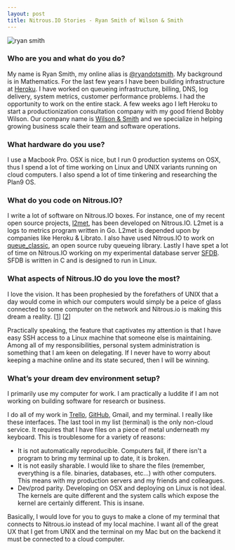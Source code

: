 ```yaml
---
layout: post
title: Nitrous.IO Stories - Ryan Smith of Wilson & Smith
---
```


<img src="http://f.cl.ly/items/3g20242x1m2D0B352z42/portrait.jpg" alt="ryan smith" />

### Who are you and what do you do?

My name is Ryan Smith, my online alias is [@ryandotsmith](https://twitter.com/ryandotsmith). My background is in Mathematics. For the last few years I have been building infrastructure at [Heroku](http://heroku.com). I have worked on queueing infrastructure, billing, DNS, log delivery, system metrics, customer performance problems. I had the opportunity to work on the entire stack. A few weeks ago I left Heroku to start a productionization consultation company with my good friend Bobby Wilson. Our company name is [Wilson & Smith](http://wilsonandsmith.com) and we specialize in helping growing business scale their team and software operations.

### What hardware do you use?

I use a Macbook Pro. OSX is nice, but I run 0 production systems on OSX, thus I spend a lot of time working on Linux and UNIX variants running on cloud computers. I also spend a lot of time tinkering and researching the Plan9 OS.

### What do you code on Nitrous.IO?

I write a lot of software on Nitrous.IO boxes. For instance, one of my recent open source projects, [l2met](http://github.com/ryandotsmith/l2met), has been developed on Nitrous.IO. L2met is a logs to metrics program written in Go. L2met is depended upon by companies like Heroku & Librato. I also have used Nitrous.IO to work on [queue_classic](http://github.com/ryandotsmith/queue_classic), an open source ruby queueing library. Lastly I have spet a lot of time on Nitrous.IO working on my experimental database server [SFDB](https://github.com/ryandotsmith/sfdb). SFDB is written in C and is designed to run in Linux.

### What aspects of Nitrous.IO do you love the most?

I love the vision. It has been prophesied by the forefathers of UNIX that a day would come in which our computers would simply be a peice of glass connected to some computer on the network and Nitrous.io is making this dream a reality. \[[1](http://www.youtube.com/watch?v=dsMKJKTOte0&feature=youtu.be&t=58m12s)\] \[[2](http://rob.pike.usesthis.com/)\]

Practically speaking, the feature that captivates my attention is that I have easy SSH access to a Linux machine that someone else is maintaining. Among all of my responsibilities, personal system administration is something that I am keen on delegating. If I never have to worry about keeping a machine online and its state secured, then I will be winning.

### What’s your dream dev environment setup?

I primarily use my computer for work. I am practically a luddite if I am not working on building software for research or business.

I do all of my work in [Trello](http://trello.com), [GitHub](http://github.com), Gmail, and my terminal. I really like these interfaces. The last tool in my list (terminal) is the only non-cloud service. It requires that I have files on a piece of metal underneath my keyboard. This is troublesome for a variety of reasons:

* It is not automatically reproducible. Computers fail, if there isn't a program to bring my terminal up to date, it is broken.
* It is not easily sharable. I would like to share the files (remember, everything is a file. binaries, databases, etc...) with other computers. This means with my production servers and my friends and colleagues.
* Dev/prod parity. Developing on OSX and deploying on Linux is not ideal. The kernels are quite different and the system calls which expose the kernel are certainly different. This is insane.

Basically, I would love for you to guys to make a clone of my terminal that connects to Nitrous.io instead of my local machine. I want all of the great UX that I get from UNIX and the terminal on my Mac but on the backend it must be connected to a cloud computer.


